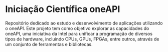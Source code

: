 # Iniciação Científica oneAPI

Repositório dedicado ao estudo e desenvolvimento de aplicações utilizando o oneAPI. Este projeto tem como objetivo explorar as capacidades do oneAPI,
uma iniciativa da Intel para unificar a programação de diversos tipos de hardware, incluindo CPUs, GPUs, FPGAs, entre outros, através de um conjunto de ferramentas e bibliotecas.


